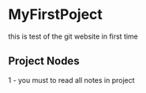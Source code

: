 # MyFirstPoject
this is test of the git website in first time

## Project Nodes 
1 - you must to read all notes in project

